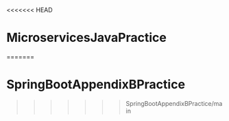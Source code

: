 <<<<<<< HEAD
# MicroservicesJavaPractice
=======
# SpringBootAppendixBPractice
>>>>>>> SpringBootAppendixBPractice/main
